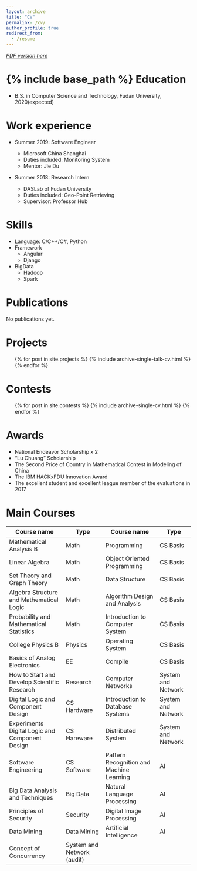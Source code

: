 ```yaml
---
layout: archive
title: "CV"
permalink: /cv/
author_profile: true
redirect_from:
  - /resume
---
```


*[PDF version here](../files/CV_of_Chaokun.pdf)*

{% include base_path %}
Education
======
* B.S. in Computer Science and Technology, Fudan University, 2020(expected)

Work experience
======
* Summer 2019: Software Engineer
  * Microsoft China Shanghai
  * Duties included: Monitoring System
  * Mentor: Jie Du

* Summer 2018: Research Intern
  * DASLab of Fudan University
  * Duties included: Geo-Point Retrieving
  * Supervisor: Professor Hub
  
Skills
======
* Language: C/C++/C#, Python
* Framework 
  * Angular
  * Django
* BigData
  * Hadoop
  * Spark

Publications
======
No publications yet.
  
Projects
======
  <ul>{% for post in site.projects %}
    {% include archive-single-talk-cv.html %}
  {% endfor %}</ul>
  
Contests
======
  <ul>{% for post in site.contests %}
    {% include archive-single-cv.html %}
  {% endfor %}</ul>
  
Awards
======
* National Endeavor Scholarship x 2
* “Lu Chuang” Scholarship
* The Second Price of Country in Mathematical Contest in Modeling of China
* The IBM HACKxFDU Innovation Award
* The excellent student and excellent league member of the evaluations in 2017

Main Courses
======

| Course name  | Type         | Course name  | Type       |
| ------------ | ------------ | ------------ | ---------- |
| Mathematical Analysis B | Math | Programming | CS Basis |
| Linear Algebra | Math | Object Oriented Programming | CS Basis |
| Set Theory and Graph Theory | Math | Data Structure | CS Basis |
| Algebra Structure and Mathematical Logic | Math | Algorithm Design and Analysis | CS Basis |
| Probability and Mathematical Statistics | Math | Introduction to Computer System | CS Basis | 
| College Physics B | Physics | Operating System | CS Basis |
| Basics of Analog Electronics | EE | Compile | CS Basis |
| How to Start and Develop Scientific Research | Research | Computer Networks | System and Network |
| Digital Logic and Component Design | CS Hardware | Introduction to Database Systems | System and Network |
| Experiments Digital Logic and Component Design | CS Hareware | Distributed System | System and Network |
| Software Engineering | CS Software | Pattern Recognition and Machine Learning | AI | 
| Big Data Analysis and Techniques | Big Data | Natural Language Processing | AI |
| Principles of Security | Security | Digital Image Processing | AI |
| Data Mining | Data Mining | Artificial Intelligence | AI | 
| Concept of Concurrency | System and Network (audit)|
